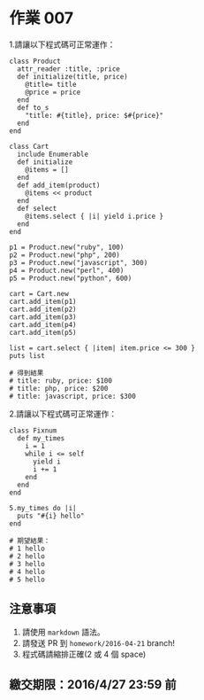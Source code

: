 # 作業 007

1.請讓以下程式碼可正常運作：

```
class Product
  attr_reader :title, :price
  def initialize(title, price)
  	@title= title
  	@price = price
  end
  def to_s
  	"title: #{title}, price: $#{price}"
  end
end

class Cart
  include Enumerable 
  def initialize
  	@items = []
  end
  def add_item(product)
  	@items << product
  end
  def select
  	@items.select { |i| yield i.price }
  end
end

p1 = Product.new("ruby", 100)
p2 = Product.new("php", 200)
p3 = Product.new("javascript", 300)
p4 = Product.new("perl", 400)
p5 = Product.new("python", 600)

cart = Cart.new
cart.add_item(p1)
cart.add_item(p2)
cart.add_item(p3)
cart.add_item(p4)
cart.add_item(p5)

list = cart.select { |item| item.price <= 300 }
puts list

# 得到結果
# title: ruby, price: $100
# title: php, price: $200
# title: javascript, price: $300
```

2.請讓以下程式碼可正常運作：

```
class Fixnum
  def my_times
    i = 1
    while i <= self
      yield i
      i += 1
    end
  end
end

5.my_times do |i|
  puts "#{i} hello"
end

# 期望結果：
# 1 hello
# 2 hello
# 3 hello
# 4 hello
# 5 hello
```

## 注意事項

1. 請使用 `markdown` 語法。
2. 請發送 PR 到 `homework/2016-04-21` branch!
3. 程式碼請縮排正確(2 或 4 個 space)

## 繳交期限：2016/4/27 23:59 前
